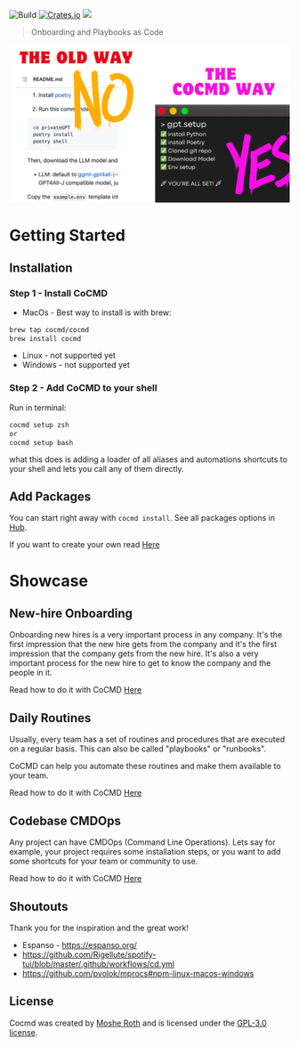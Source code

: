 
![Build](https://github.com/cargo-bins/cargo-binstall/workflows/Rust/badge.svg)
[![Crates.io](https://img.shields.io/crates/v/cocmd.svg)](https://crates.io/crates/cocmd)
![](https://img.shields.io/github/v/release/cocmd/cocmd)

> Onboarding and Playbooks as Code


![alt text](media/cocmd1.png)


# Getting Started

## Installation

### Step 1 - Install CoCMD
* MacOs - 
Best way to install is with brew:
```shell
brew tap cocmd/cocmd
brew install cocmd
```

* Linux - not supported yet
* Windows - not supported yet

### Step 2 - Add CoCMD to your shell

Run in terminal:
```shell
cocmd setup zsh
or 
cocmd setup bash
```

what this does is adding a loader of all aliases and automations shortcuts to your shell and lets you call any of them directly.

## Add Packages

You can start right away with `cocmd install`.
See all packages options in [Hub](https://cocmd.org/docs/packages/from_hub).

If you want to create your own read [Here](https://cocmd.org/docs/packages/package-specification)



# Showcase

## New-hire Onboarding

Onboarding new hires is a very important process in any company. It's the first impression that the new hire gets from the company and it's the first impression that the company gets from the new hire. It's also a very important process for the new hire to get to know the company and the people in it.

Read how to do it with CoCMD [Here](https://cocmd.org/docs/showcase/onboarding)

## Daily Routines

Usually, every team has a set of routines and procedures that are executed on a regular basis.
This can also be called "playbooks" or "runbooks". 

CoCMD can help you automate these routines and make them available to your team.

Read how to do it with CoCMD [Here](https://cocmd.org/docs/showcase/routines)


## Codebase CMDOps
Any project can have CMDOps (Command Line Operations). Lets say for example, your project requires some installation steps, or you want to add some shortcuts for your team or community to use.

Read how to do it with CoCMD [Here](https://cocmd.org/docs/showcase/cmdops)



## Shoutouts
Thank you for the inspiration and the great work!
- Espanso - https://espanso.org/
- https://github.com/Rigellute/spotify-tui/blob/master/.github/workflows/cd.yml
- https://github.com/pvolok/mprocs#npm-linux-macos-windows

## License
Cocmd was created by [Moshe Roth](https://www.linkedin.com/in/mosherot/)
and is licensed under the [GPL-3.0 license](/LICENSE).